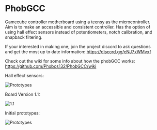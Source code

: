 # PhobGCC
Gamecube controller motherboard using a teensy as the microcontroller. Aim is to make an accessible and consistent controller. Has the option of using hall effect sensors instead of potentiometers, notch calibration, and snapback filtering.

If your interested in making one, join the project discord to ask questions and get the most up to date information: https://discord.gg/eNJ7xWMvxf

Check out the wiki for some info about how the phobGCC works: https://github.com/Phobos132/PhobGCC/wiki


Hall effect sensors:

![Prototypes](https://www.dropbox.com/s/fyltdef79c2z78y/Hall%20Sensors.png?raw=1)

Board Version 1.1:

![1.1](https://www.dropbox.com/s/cgxgo3ve1nrf6j9/20220218_182602.jpg?raw=1)

Initial prototypes:

![Prototypes](https://www.dropbox.com/s/q8ypkzmfeijdc5w/boards.jpg?raw=1)
